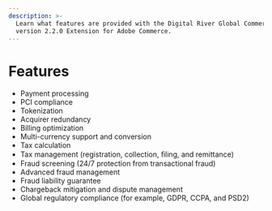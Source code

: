 ```yaml
---
description: >-
  Learn what features are provided with the Digital River Global Commerce
  version 2.2.0 Extension for Adobe Commerce.
---
```


# Features

* Payment processing
* PCI compliance
* Tokenization
* Acquirer redundancy
* Billing optimization
* Multi-currency support and conversion
* Tax calculation
* Tax management (registration, collection, ﬁling, and remittance)
* Fraud screening (24/7 protection from transactional fraud)
* Advanced fraud management
* Fraud liability guarantee
* Chargeback mitigation and dispute management
* Global regulatory compliance (for example, GDPR, CCPA, and PSD2)
